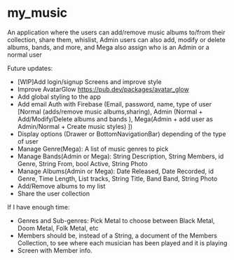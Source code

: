 # my_music

An application where the users can add/remove music albums to/from their collection, share them, whislist, Admin users can also add, modify or delete albums, bands, and more, and Mega also assign who is an Admin or a normal user

Future updates:
- [WIP]Add login/signup Screens and improve style
- Improve AvatarGlow https://pub.dev/packages/avatar_glow
- Add global styling to the app
- Add email Auth with Firebase (Email, password, name, type of user [Normal (adds/remove music albums,sharing), Admin (Normal + Add/Modify/Delete albums and bands ), Mega(Admin + add user as Admin/Normal + Create music styles) ])
- Display options (Drawer or BottomNavigationBar) depending of the type of user
- Manage Genre(Mega): A list of music genres to pick
- Manage Bands(Admin or Mega): String Description, String Members, id Genre, String From, bool Active, String Photo
- Manage Albums(Admin or Mega): Date Released, Date Recorded, id Genre, Time Length, List<String> tracks, String Title, Band Band, String Photo
- Add/Remove albums to my list
- Share the user collection


If I have enough time:

- Genres and Sub-genres: Pick Metal to choose between Black Metal, Doom Metal, Folk Metal, etc
- Members should be, instead of a String, a document of the Members Collection, to see where each musician has been played and it is playing
- Screen with Member info.